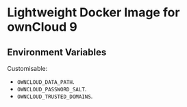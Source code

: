 # Lightweight Docker Image for ownCloud 9

## Environment Variables

Customisable:

- `OWNCLOUD_DATA_PATH`.
- `OWNCLOUD_PASSWORD_SALT`.
- `OWNCLOUD_TRUSTED_DOMAINS`.

